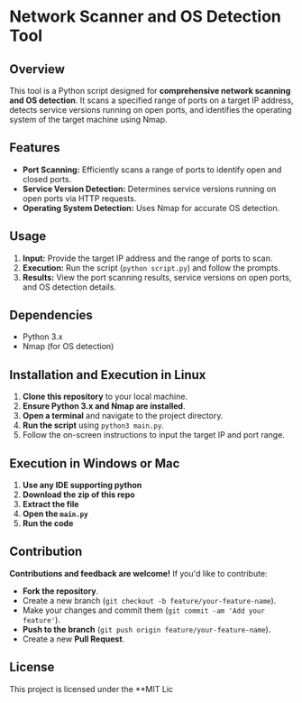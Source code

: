 # Network Scanner and OS Detection Tool 

## Overview
This tool is a Python script designed for **comprehensive network scanning and OS detection**. It scans a specified range of ports on a target IP address, detects service versions running on open ports, and identifies the operating system of the target machine using Nmap.

## Features
- **Port Scanning:** Efficiently scans a range of ports to identify open and closed ports.
- **Service Version Detection:** Determines service versions running on open ports via HTTP requests.
- **Operating System Detection:** Uses Nmap for accurate OS detection.

## Usage
1. **Input:** Provide the target IP address and the range of ports to scan.
2. **Execution:** Run the script (`python script.py`) and follow the prompts.
3. **Results:** View the port scanning results, service versions on open ports, and OS detection details.

## Dependencies
- Python 3.x
- Nmap (for OS detection)

## Installation and Execution in Linux 
1. **Clone this repository** to your local machine.
2. **Ensure Python 3.x and Nmap are installed**.
3. **Open a terminal** and navigate to the project directory.
4. **Run the script** using `python3 main.py`.
5. Follow the on-screen instructions to input the target IP and port range.

## Execution in Windows or Mac
1. **Use any IDE supporting python**
2. **Download the zip of this repo**
3. **Extract the file**
4. **Open the `main.py`**
5. **Run the code**

## Contribution
**Contributions and feedback are welcome!** If you'd like to contribute:
- **Fork the repository**.
- Create a new branch (`git checkout -b feature/your-feature-name`).
- Make your changes and commit them (`git commit -am 'Add your feature'`).
- **Push to the branch** (`git push origin feature/your-feature-name`).
- Create a new **Pull Request**.

## License
This project is licensed under the **MIT Lic

